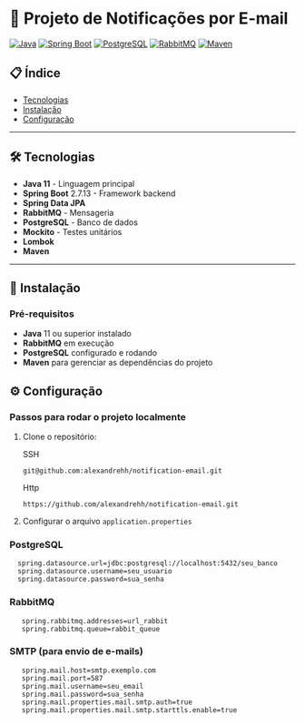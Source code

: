 # 📧 Projeto de Notificações por E-mail

[![Java](https://img.shields.io/badge/Java-11+-orange?logo=openjdk)](https://openjdk.org/)
[![Spring Boot](https://img.shields.io/badge/Spring_Boot-2.7.13-green?logo=spring)](https://spring.io/projects/spring-boot)
[![PostgreSQL](https://img.shields.io/badge/PostgreSQL-14-blue?logo=postgresql)](https://www.postgresql.org/)
[![RabbitMQ](https://img.shields.io/badge/RabbitMQ-3.8+-yellow?logo=rabbitmq)](https://www.rabbitmq.com/)
[![Maven](https://img.shields.io/badge/Maven-3.x+-red?logo=apachemaven)](https://maven.apache.org/)

## 📋 Índice

- [Tecnologias](#tecnologias)
- [Instalação](#instalação)
- [Configuração](#configuração)

---

## 🛠 Tecnologias

- **Java 11** - Linguagem principal
- **Spring Boot** 2.7.13 - Framework backend
- **Spring Data JPA**
- **RabbitMQ** - Mensageria
- **PostgreSQL** - Banco de dados
- **Mockito** - Testes unitários
- **Lombok**
- **Maven**

---

## 🔨 Instalação

### Pré-requisitos

- **Java** 11 ou superior instalado
- **RabbitMQ** em execução
- **PostgreSQL** configurado e rodando
- **Maven** para gerenciar as dependências do projeto
  
## ⚙️ Configuração

### Passos para rodar o projeto localmente

1. Clone o repositório:

   SSH
    ```
    git@github.com:alexandrehh/notification-email.git
    ```
   Http
    ```
    https://github.com/alexandrehh/notification-email.git
    ```

2. Configurar o arquivo `application.properties`

### PostgreSQL

   ```
     spring.datasource.url=jdbc:postgresql://localhost:5432/seu_banco
     spring.datasource.username=seu_usuario
     spring.datasource.password=sua_senha
   ```

### RabbitMQ

   ```
      spring.rabbitmq.addresses=url_rabbit
      spring.rabbitmq.queue=rabbit_queue
   ```

### SMTP (para envio de e-mails)

   ```
      spring.mail.host=smtp.exemplo.com
      spring.mail.port=587
      spring.mail.username=seu_email
      spring.mail.password=sua_senha
      spring.mail.properties.mail.smtp.auth=true
      spring.mail.properties.mail.smtp.starttls.enable=true
   ```
